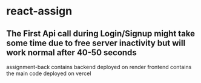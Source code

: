 # react-assign
<h2>The First Api call during Login/Signup might take some time due to free server inactivity but will work normal after 40-50 seconds</h2>
assignment-back contains backend deployed on render
frontend contains the main code deployed on vercel
